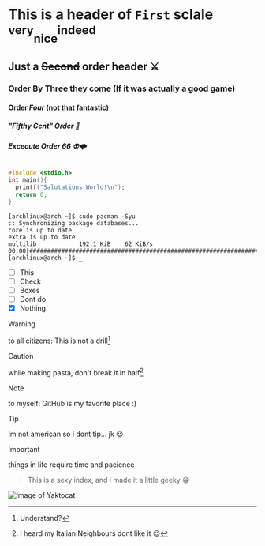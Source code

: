 # This is a header of `First` sclale <sup>very</sup><sub>nice</sub><sup>indeed</sup> 
## Just a ~~Second~~ order header ⚔️
### Order By **Three** they come (If it was actually a good game)
#### Order *Four* (not that fantastic)
##### "**_Fifthy Cent_**" Order 💱
###### ***Excecute Order 66*** 👽🌩️

```c
#include <stdio.h>
int main(){
  printf("Salutations World!\n");
  return 0;
}
```
```
[archlinux@arch ~]$ sudo pacman -Syu
:: Synchronizing package databases...
core is up to date
extra is up to date
multilib            192.1 KiB    62 KiB/s  00:00[####################################################################]100%
[archlinux@arch ~]$ _
```

- [ ] This 
- [ ] Check 
- [ ] Boxes
- [ ] Dont do
- [x] Nothing

> [!WARNING]
> to all citizens: This is not a drill[^1] 

> [!CAUTION]
> while making pasta, don't break it in half[^2]

> [!NOTE]
> to myself: GitHub is my favorite place :) 

> [!TIP]
> Im not american so i dont tip... jk 😉

> [!IMPORTANT]
> things in life require time and pacience

> This is a sexy index, and i made it a little geeky 😁

[^1]: Understand?
[^2]: I heard my Italian Neighbours dont like it 😉



![Image of Yaktocat](https://octodex.github.com/images/yaktocat.png)
